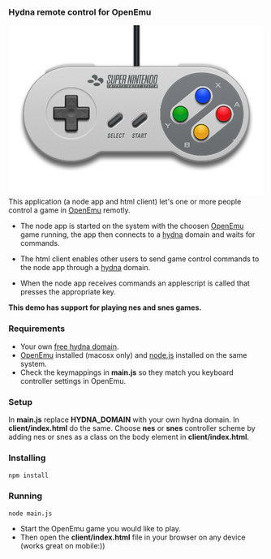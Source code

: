 ### Hydna remote control for OpenEmu ###
![Controller](/client/images/controller.png)
This application (a node app and html client) let's one or more people control a game in [OpenEmu](http://openemu.org) remotly.

* The node app is started on the system with the choosen [OpenEmu](http://openemu.org) game running, the app then connects to a [hydna](https://www.hydna.com) domain and waits for commands.

* The html client enables other users to send game control commands to the node app through a [hydna](http://www.hydna.com) domain.

* When the node app receives commands an applescript is called that presses the appropriate key.

**This demo has support for playing nes and snes games.**

### Requirements ###

* Your own [free hydna domain](http://www.hydna.com).
* [OpenEmu](http://openemu.org) installed (macosx only) and [node.js](http://nodejs.org) installed on the same system.
* Check the keymappings in **main.js** so they match you keyboard controller settings in OpenEmu.

### Setup ###

In **main.js** replace **HYDNA_DOMAIN** with your own hydna domain. In **client/index.html** do the same. Choose **nes** or **snes** controller scheme by adding nes or snes as a class on the body element in **client/index.html**.

### Installing ###

    npm install

### Running ###

    node main.js

* Start the OpenEmu game you would like to play.
* Then open the **client/index.html** file in your browser on any device (works great on mobile:))



